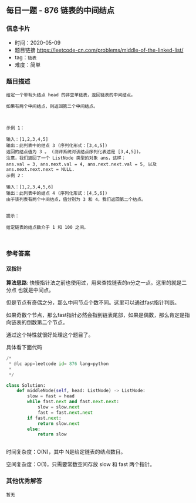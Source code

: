 ## 每日一题 - 876 链表的中间结点

### 信息卡片

- 时间：2020-05-09
- 题目链接  https://leetcode-cn.com/problems/middle-of-the-linked-list/
- tag：`链表`
- 难度：简单

### 题目描述

```
给定一个带有头结点 head 的非空单链表，返回链表的中间结点。

如果有两个中间结点，则返回第二个中间结点。

 

示例 1：

输入：[1,2,3,4,5]
输出：此列表中的结点 3 (序列化形式：[3,4,5])
返回的结点值为 3 。 (测评系统对该结点序列化表述是 [3,4,5])。
注意，我们返回了一个 ListNode 类型的对象 ans，这样：
ans.val = 3, ans.next.val = 4, ans.next.next.val = 5, 以及 ans.next.next.next = NULL.
示例 2：

输入：[1,2,3,4,5,6]
输出：此列表中的结点 4 (序列化形式：[4,5,6])
由于该列表有两个中间结点，值分别为 3 和 4，我们返回第二个结点。
 

提示：

给定链表的结点数介于 1 和 100 之间。
 
 
```



### 参考答案

#### 双指针

**算法思路**:
快慢指针法之前也使用过，用来查找链表的n分之一点。这里的就是二分点  也就是中间点。

但是节点有奇偶之分，那么中间节点个数不同。这里可以通过fast指针判断。

如果奇数个节点，那么fast指针必然会指到链表尾部，如果是偶数，那么肯定是指向链表的倒数第二个节点。

通过这个特性就很好处理这个题目了。
 
  
具体看下面代码

```python
/*
 * @lc app=leetcode id= 876 lang=python
 *
 */

class Solution:
    def middleNode(self, head: ListNode) -> ListNode:
        slow = fast = head
        while fast.next and fast.next.next:
            slow = slow.next
            fast = fast.next.next
        if fast.next:
            return slow.next
        else:
            return slow
		
```
 
 时间复杂度：O(N)，其中 N是给定链表的结点数目。
 
 空间复杂度：O(1)，只需要常数空间存放 slow 和 fast 两个指针。
 

### 其他优秀解答

```
暂无
```


